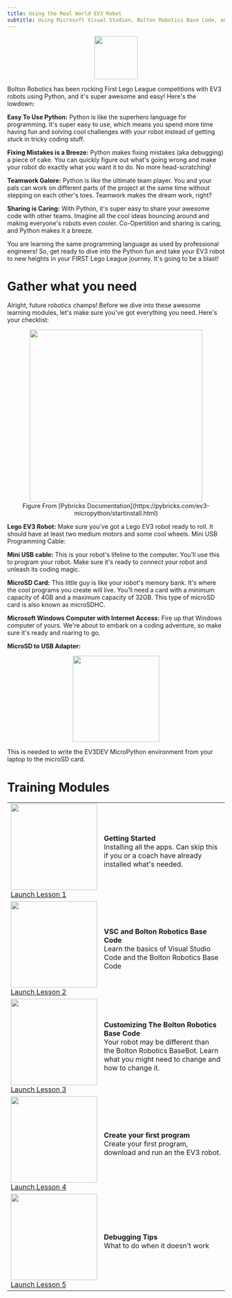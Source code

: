 ```yaml
---
title: Using the Real World EV3 Robot 
subtitle: Using Microsoft Visual Studion, Bolton Robotics Base Code, and Real World EV3 Robots
---
```

<p  align="center"><img src="../../images/intermediate.jpg" width=100></P>
Bolton Robotics has been rocking First Lego League competitions with EV3 robots using Python, and it's super awesome and easy! Here's the lowdown:

__Easy To Use Python:__ Python is like the superhero language for programming. It's super easy to use, which means you spend more time having fun and solving cool challenges with your robot instead of getting stuck in tricky coding stuff.

__Fixing Mistakes is a Breeze:__ Python makes fixing mistakes (aka debugging) a piece of cake. You can quickly figure out what's going wrong and make your robot do exactly what you want it to do. No more head-scratching!

__Teamwork Galore:__ Python is like the ultimate team player. You and your pals can work on different parts of the project at the same time without stepping on each other's toes. Teamwork makes the dream work, right?

__Sharing is Caring:__ With Python, it's super easy to share your awesome code with other teams. Imagine all the cool ideas bouncing around and making everyone's robots even cooler. Co-Opertition and sharing is caring, and Python makes it a breeze.

You are learning the same programming language as used by professional engineers! So, get ready to dive into the Python fun and take your EV3 robot to new heights in your FIRST Lego League journey. It's going to be a blast!

# Gather what you need
Alright, future robotics champs! Before we dive into these awesome learning modules, let's make sure you've got everything you need. Here's your checklist:

<p  align="center"><img src="../../images/needed_stuff.jpg" width=400><BR>
Figure From [Pybricks Documentation](https://pybricks.com/ev3-micropython/startinstall.html)
</p>

__Lego EV3 Robot:__ Make sure you've got a Lego EV3 robot ready to roll. It should have at least two medium motors and some cool wheels.
Mini USB Programming Cable:

__Mini USB cable:__   This is your robot's lifeline to the computer.  You'll use this to program your robot.  Make sure it's ready to connect your robot and unleash its coding magic.

__MicroSD Card:__ This little guy is like your robot's memory bank. It's where the cool programs you create will live.  You’ll need a card with a minimum capacity of 4GB and a maximum capacity of 32GB. This type of microSD card is also known as microSDHC.

__Microsoft Windows Computer with Internet Access:__ Fire up that Windows computer of yours. We're about to embark on a coding adventure, so make sure it's ready and roaring to go.

__MicroSD to USB Adapter:__
<p  align="center"><img src="../../images/microsd_adapter.jpg" width=200></p>

This is needed to write the EV3DEV MicroPython environment from your laptop to the microSD card.  

# Training Modules
<TABLE>
<TR><TD><img src="../../images/needed_stuff.jpg" width=200><BR><A HREF="../ev3_install/ev3_install">Launch Lesson 1</A> </TD><TD><B>Getting Started</B><BR>Installing all the apps.  Can skip this if you or a coach have already installed what's needed.
</TD>
</TR>
  
<TR><TD><img src="../../images/bolton_robotics_code.jpg" width=200><BR><A HREF="../ev3_basecode/ev3_basecode">Launch Lesson 2</A> </TD><TD><B>VSC and Bolton Robotics Base Code</B><BR>Learn the basics of Visual Studio Code and the Bolton Robotics Base Code
</TD>
</TR>

<TR><TD><img src="../../images/first.jpg" width=200><BR><A HREF="../ev3_customizing/ev3_customizing">Launch Lesson 3</A> </TD><TD><B>Customizing The Bolton Robotics Base Code</B><BR>Your robot may be different than the Bolton Robotics BaseBot.  Learn what you might need to change and how to change it.
</TD>
</TR>

<TR><TD><img src="../../images/first.jpg" width=200><BR><A HREF="../ev3_first/ev3_first">Launch Lesson 4</A> </TD><TD><B>Create your first program</B><BR>Create your first program, download and run an the EV3 robot.
</TD>
</TR>

<TR><TD><img src="../../images/first.jpg" width=200><BR><A HREF="../ev3_debug/ev3_debug">Launch Lesson 5</A> </TD><TD><B>Debugging Tips</B><BR>What to do when it doesn't work
</TD>
</TR>

</TABLE>
